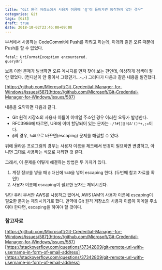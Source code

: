 ```yaml
---
title: "Git 원격 저장소에서 사용자 이름에 '@'이 들어가면 동작하지 않는 경우"
categories: Git
tags: [Git]
draft: true
date: 2018-10-02T23:46:00+09:00
---
```


부서에서 사용하는 CodeCommit에 Push를 하려고 하는데, 아래와 같은 오류 때문에 Push를 할 수 없었다.

```
fatal: UriFormatException encountered.
queryUrl
```

보통 이런 문제가 발생하면 오류 메시지를 먼저 찾아 보는 편인데, 이상하게 검색이 잘 안 됐었다. (컨디션이 안 좋아서 그랬던가...-_-) 그러다가 다음과 같은 내용을 발견했다. 

[https://github.com/Microsoft/Git-Credential-Manager-for-Windows/issues/587](https://github.com/Microsoft/Git-Credential-Manager-for-Windows/issues/587)

내용을 요약하면 다음과 같다.

* Git 원격 저장소의 사용자 이름이 이메일 주소인 경우 이러한 오류가 발생한다.
* RFC3986에 따르면, URI에 이미 할당되어 있는 문자는 `:/?#[]@!$&'()*+,;=`이다.
* `@`의 경우, `%40`으로 바꾸면(escaping) 문제를 해결할 수 있다. 

위에 올라온 프로그램의 경우는 사용자 이름을 체크해서 변경이 필요하면 변경하고, 아니면 그대로 사용하는 식으로 처리한 것 같다.

그래서, 이 문제를 어떻게 해결하는 방법은 두 가지가 있다. 

1. 계정 정보를 넣을 때 `@` 대신에 `%40`을 넣어 escaping 한다. (두번째 참고 자료를 확인!)
2. 사용자 이름에 escaping이 필요한 문자는 제외시킨다. 

일단 우리 부서만 AWS를 사용하고 있어서, AWS IAM의 사용자 이름에 escaping이 필요한 문자는 제외시키기로 했다. 만약에 Git 원격 저장소의 사용자 이름이 이메일 주소여야 한다면, escaping을 하여야 할 것이다.

### 참고자료

[https://github.com/Microsoft/Git-Credential-Manager-for-Windows/issues/587](https://github.com/Microsoft/Git-Credential-Manager-for-Windows/issues/587)
[https://stackoverflow.com/questions/37342809/git-remote-url-with-username-in-form-of-email-address](https://stackoverflow.com/questions/37342809/git-remote-url-with-username-in-form-of-email-address)